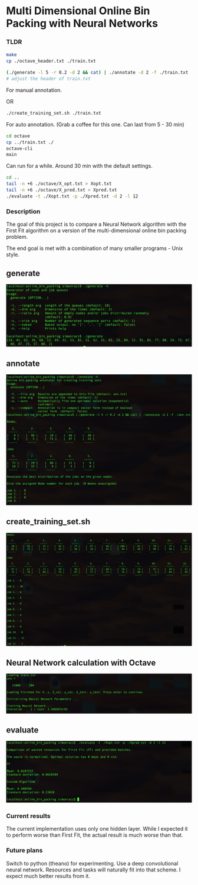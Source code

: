 Multi Dimensional Online Bin Packing with Neural Networks
=========================================================

### TLDR

```bash
make
cp ./octave_header.txt ./train.txt
```

```bash
(./generate -l 5 -r 0.2 -d 2 && cat) | ./annotate -d 2 -f ./train.txt
# adjust the header of train.txt
```
For manual annotation.

OR

```bash
./create_training_set.sh ./train.txt
```
For auto annotation. (Grab a coffee for this one. Can last from 5 - 30 min)

```bash
cd octave
cp ../train.txt ./
octave-cli
main
```
Can run for a while. Around 30 min with the default settings.

```bash
cd ..
tail -n +6 ./octave/X_opt.txt > Xopt.txt
tail -n +6 ./octave/X_pred.txt > Xpred.txt
./evaluate -t ./Xopt.txt -p ./Xpred.txt -d 2 -l 12
```

### Description

The goal of this project is to compare a Neural Network algorithm with the First Fit algorithm
on a version of the multi-dimensional online bin packing problem.

The end goal is met with a combination of many smaller programs - Unix style.

## generate

![generate](generate.png)

## annotate

![annotate](annotate.png)

## create_training_set.sh

![create](create.png)

## Neural Network calculation with Octave

![octave](octave.png)

## evaluate

![evaluate](evaluate.png)

### Current results

The current implementation uses only one hidden layer. While I expected it to perform worse than First Fit,
the actual result is much worse than that.

### Future plans

Switch to python (theano) for experimenting. Use a deep convolutional neural network. Resources and tasks will naturally fit into that scheme. I expect much better results from it.

